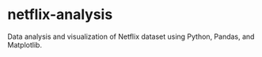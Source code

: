 # netflix-analysis
Data analysis and visualization of Netflix dataset using Python, Pandas, and Matplotlib.
